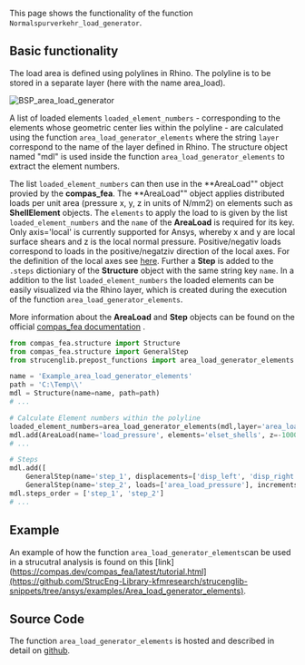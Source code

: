 
This page shows the functionality of the function ``Normalspurverkehr_load_generator``. 

## Basic functionality
The load area is defined using polylines in Rhino. The polyline is to be stored in a separate layer (here with the name area_load).

![BSP_area_load_generator](https://user-images.githubusercontent.com/49633262/226637930-a71a9aa0-46d4-4235-89be-0b1a2d3f2793.png)

A list of loaded elements ``loaded_element_numbers`` - corresponding to the elements whose geometric center lies within the polyline - are calculated using the function ``area_load_generator_elements`` where the string ``layer`` correspond to the name of the layer defined in Rhino. The structure object named "mdl" is used inside the function ``area_load_generator_elements`` to extract the element numbers.

The list ``loaded_element_numbers`` can then use in the **AreaLoad"" object provied by the **compas_fea**. The  **AreaLoad"" object applies distributed loads per unit area (pressure x, y, z in units of N/mm2) on elements such as **ShellElement** objects. The ``elements`` to apply the load to is given by the list ``loaded_element_numbers`` and the ``name`` of the **AreaLoad** is required for its key. Only axis='local' is currently supported for Ansys, whereby x and y are local surface shears and z is the local normal pressure. Positive/negativ loads correspond to loads in the positive/negatziv direction of the local axes. For the definition of the local axes see [here](https://github.com/kfmResearch-NumericsTeam/Struc_Eng_Library_Server). Further a **Step** is added to the ``.steps`` dictioniary of the **Structure** object with the same string key ``name``. In a addition to the list ``loaded_element_numbers`` the loaded elements can be easily visualized via the Rhino layer, which is created during the execution of the function ``area_load_generator_elements``. 

More information about the **AreaLoad** and **Step** objects can be found on the official [compas_fea documentation](https://compas.dev/compas_fea/latest/tutorial.html) . 

```python
from compas_fea.structure import Structure
from compas_fea.structure import GeneralStep
from strucenglib.prepost_functions import area_load_generator_elements

name = 'Example_area_load_generator_elements'
path = 'C:\Temp\\'
mdl = Structure(name=name, path=path)
# ...

# Calculate Element numbers within the polyline
loaded_element_numbers=area_load_generator_elements(mdl,layer='area_load') # 
mdl.add(AreaLoad(name='load_pressure', elements='elset_shells', z=-10000, axes='local'))
# ...

# Steps
mdl.add([
    GeneralStep(name='step_1', displacements=['disp_left', 'disp_right', 'disp_up'],nlgeom=False),
    GeneralStep(name='step_2', loads=['area_load_pressure'], increments=1, nlgeom=False),])
mdl.steps_order = ['step_1', 'step_2']
# ...
```

## Example 
An example of how the function ``area_load_generator_elements``can be used in a strucutral analysis is found on this [link](https://compas.dev/compas_fea/latest/tutorial.html](https://github.com/StrucEng-Library-kfmresearch/strucenglib-snippets/tree/ansys/examples/Area_load_generator_elements). 

## Source Code
The function ``area_load_generator_elements`` is hosted and described in detail on [github](https://github.com/StrucEng-Library-kfmresearch/strucenglib-snippets/blob/ansys/strucenglib/prepost_functions/area_load_generator_elements.py).
